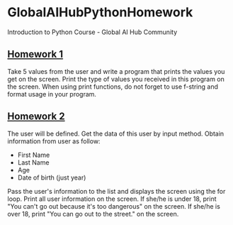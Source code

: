 # GlobalAIHubPythonHomework

Introduction to Python Course - Global AI Hub Community

## [Homework 1](https://github.com/enesonmez/GlobalAIHubPythonHomework/blob/master/Homework-1/takeUserInputs.py)
Take 5 values from the user and write a program that prints the values you get on the screen. Print the type of values you received in this program on the screen. When using print functions, do not forget to use f-string and format usage in your program. 

## [Homework 2](https://github.com/enesonmez/GlobalAIHubPythonHomework/blob/master/Homework-2/userInformation.py)
The user will be defined. Get the data of this user by input method. Obtain information from user as follow:
* First Name
* Last Name
* Age
* Date of birth (just year)

Pass the user's information to the list and displays the screen using the for loop. Print all user information on the screen.
If she/he is under 18, print "You can't go out because it's too dangerous" on the screen.
If she/he is over 18, print "You can go out to the street." on the screen.